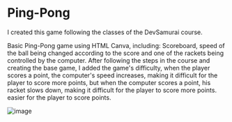 # Ping-Pong
I created this game following the classes of the DevSamurai course.

Basic Ping-Pong game using HTML Canva, including: Scoreboard, speed of the ball being changed according to the score and one of the rackets being controlled by the computer.
After following the steps in the course and creating the base game, I added the game's difficulty, when the player scores a point, the computer's speed increases, making it difficult for the player to score more points, but when the computer scores a point, his racket slows down, making it difficult for the player to score more points. easier for the player to score points.

![image](https://github.com/batistaTiago40/Ping-Pong/assets/68347098/d246a0ef-e274-4fc1-9fed-872cfb45dc3b)
